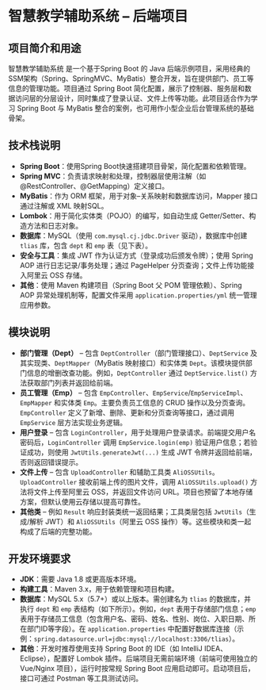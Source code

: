 # 智慧教学辅助系统 – 后端项目

## 项目简介和用途

智慧教学辅助系统 是一个基于Spring Boot 的 Java 后端示例项目，采用经典的SSM架构（Spring、SpringMVC、MyBatis）整合开发，旨在提供部门、员工等信息的管理功能。项目通过 Spring Boot 简化配置，展示了控制器、服务层和数据访问层的分层设计，同时集成了登录认证、文件上传等功能。此项目适合作为学习 Spring Boot 与 MyBatis 整合的案例，也可用作小型企业后台管理系统的基础骨架。

## 技术栈说明

* **Spring Boot**：使用Spring Boot快速搭建项目骨架，简化配置和依赖管理。
* **Spring MVC**：负责请求映射和处理，控制器层使用注解（如@RestController、@GetMapping）定义接口。
* **MyBatis**：作为 ORM 框架，用于对象–关系映射和数据库访问，Mapper 接口通过注解或 XML 映射SQL。
* **Lombok**：用于简化实体类（POJO）的编写，如自动生成 Getter/Setter、构造方法和日志对象。
* **数据库**：MySQL（使用 `com.mysql.cj.jdbc.Driver` 驱动），数据库中创建 `tlias` 库，包含 `dept` 和 `emp` 表（见下表）。
* **安全与工具**：集成 JWT 作为认证方式（登录成功后颁发令牌）；使用 Spring AOP 进行日志记录/事务处理；通过 PageHelper 分页查询；文件上传功能接入阿里云 OSS 存储。
* **其他**：使用 Maven 构建项目（Spring Boot 父 POM 管理依赖）、Spring AOP 异常处理机制等，配置文件采用 `application.properties/yml` 统一管理应用参数。

## 模块说明

* **部门管理（Dept）** – 包含 `DeptController`（部门管理接口）、`DeptService` 及其实现类、`DeptMapper`（MyBatis 映射接口）和实体类 `Dept`。该模块提供部门信息的增删改查功能。例如，`DeptController` 通过 `DeptService.list()` 方法获取部门列表并返回给前端。
* **员工管理（Emp）** – 包含 `EmpController`、`EmpService`/`EmpServiceImpl`、`EmpMapper` 和实体类 `Emp`。主要负责员工信息的 CRUD 操作以及分页查询。`EmpController` 定义了新增、删除、更新和分页查询等接口，通过调用 `EmpService` 层方法实现业务逻辑。
* **用户登录** – 包含 `LoginController`，用于处理用户登录请求。前端提交用户名密码后，`LoginController` 调用 `EmpService.login(emp)` 验证用户信息；若验证成功，则使用 `JwtUtils.generateJwt(...)` 生成 JWT 令牌并返回给前端，否则返回错误提示。
* **文件上传** – 包含 `UploadController` 和辅助工具类 `AliOSSUtils`。`UploadController` 接收前端上传的图片文件，调用 `AliOSSUtils.upload()` 方法将文件上传至阿里云 OSS，并返回文件访问 URL。项目也预留了本地存储方案，但默认使用云存储以提高可靠性。
* **其他类** – 例如 `Result` 响应封装类统一返回结果；工具类层包括 `JwtUtils`（生成/解析 JWT）和 `AliOSSUtils`（阿里云 OSS 操作）等。这些模块和类一起构成了后端的完整功能。

## 开发环境要求

* **JDK**：需要 Java 1.8 或更高版本环境。
* **构建工具**：Maven 3.x，用于依赖管理和项目构建。
* **数据库**：MySQL 5.x（5.7+）或以上版本。需创建名为 `tlias` 的数据库，并执行 `dept` 和 `emp` 表结构（如下所示）。例如，`dept` 表用于存储部门信息；`emp` 表用于存储员工信息（包含用户名、密码、姓名、性别、岗位、入职日期、所在部门ID等字段）。在 `application.properties` 中配置好数据库连接（示例：`spring.datasource.url=jdbc:mysql://localhost:3306/tlias`）。
* **其他**：开发时推荐使用支持 Spring Boot 的 IDE（如 IntelliJ IDEA、Eclipse），配置好 Lombok 插件。后端项目无需前端环境（前端可使用独立的 Vue/Nginx 项目），运行时按常规 Spring Boot 应用启动即可。启动项目后，接口可通过 Postman 等工具测试访问。

